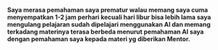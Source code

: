**Saya merasa pemahaman saya prematur walau memang saya cuma menyempatkan 1-2 jam perhari kecuali hari libur bisa lebih lama saya mengulang pelajaran sudah dipelajari menggunakan AI dan memang terkadang materinya terasa berbeda menurut pemahaman AI saya dengan pemahaman saya kepada materi yg diberikan Mentor.**